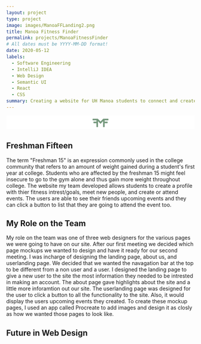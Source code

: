 ```yaml
---
layout: project
type: project
image: images/ManoaFFLanding2.png
title: Manoa Fitness Finder
permalink: projects/ManoaFitnessFinder
# All dates must be YYYY-MM-DD format!
date: 2020-05-12
labels:
  - Software Engineering 
  - IntelliJ IDEA
  - Web Design
  - Semantic UI
  - React 
  - CSS 
summary: Creating a website for UH Manoa students to connect and create fitness events to lose the "freshman fifteen" 
---
```

<img class="ui image" src="../images/ManoaFFLogo.png">

<h2> Freshman Fifteen </h2>

 The term "Freshman 15" is an expression commonly used in the college community that refers to an amount of weight gained during a student's first year at college. Students who are affected by the freshman 15 might feel insecure to go to the gym alone and thus gain more weight throughout college. The website my team developed allows students to create a profile with thier fitness intrest/goals, meet new people, and create or attend events. The users are able to see their friends upcoming events and they can click a button to list that they are going to attend the event too. 
 
 <h2> My Role on the Team </h2>
 
 My role on the team was one of three web designers for the various pages we were going to have on our site. After our first meeting we decided which page mockups we wanted to design and have it ready for our second meeting. I was incharge of designing the landing page, about us, and userlanding page. We decided that we wanted the navagation bar at the top to be different from a non user and a user. I designed the landing page to give a new user to the site the most information they needed to be intrested in making an account. The about page gave highlights about the site and a little more inforamtion out our site. The userlanding page was designed for the user to click a button to all the functionality to the site. Also, it would display the users upcoming events they created. To create these mockup pages, I used an app called Procreate to add images and design it as closly as how we wanted those pages to look like. 

<h2> Future in Web Design </h2> 

